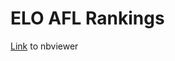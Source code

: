 # ELO AFL Rankings

[Link](https://nbviewer.jupyter.org/github/ecatkins/elo_afl/blob/master/elo_notebook.ipynb) to nbviewer

